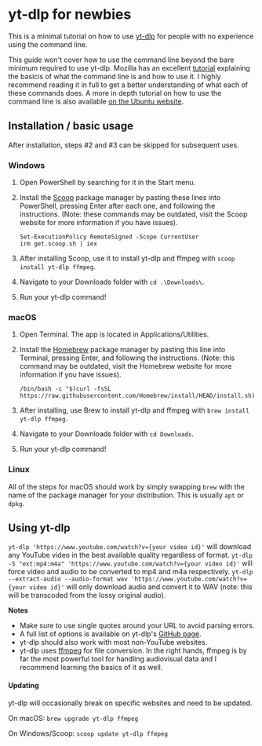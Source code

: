 # yt-dlp for newbies

This is a minimal tutorial on how to use [yt-dlp](https://github.com/yt-dlp/yt-dlp) for people with no experience using the command line.

This guide won't cover how to use the command line beyond the bare minimum required to use yt-dlp. Mozilla has an excellent [tutorial](https://developer.mozilla.org/en-US/docs/Learn/Tools_and_testing/Understanding_client-side_tools/Command_line) explaining the basicis of what the command line is and how to use it. I highly recommend reading it in full to get a better understanding of what each of these commands does. A more in depth tutorial on how to use the command line is also available [on the Ubuntu website](https://ubuntu.com/tutorials/command-line-for-beginners#1-overview).

## Installation / basic usage

After installation, steps #2 and #3 can be skipped for subsequent uses.

### Windows

1. Open PowerShell by searching for it in the Start menu.
2. Install the [Scoop](https://scoop.sh/) package manager by pasting these lines into PowerShell, pressing Enter after each one, and following the instructions. (Note: these commands may be outdated, visit the Scoop website for more information if you have issues).

	```
	Set-ExecutionPolicy RemoteSigned -Scope CurrentUser
	irm get.scoop.sh | iex
	```
	
3. After installing Scoop, use it to install yt-dlp and ffmpeg with `scoop install yt-dlp ffmpeg`.
4. Navigate to your Downloads folder with `cd .\Downloads\`.
5. Run your yt-dlp command!

### macOS

1. Open Terminal. The app is located in Applications/Utilities.
2. Install the [Homebrew](https://brew/) package manager by pasting this line into Terminal, pressing Enter, and following the instructions. (Note: this command may be outdated, visit the Homebrew website for more information if you have issues).

	```
	/bin/bash -c "$(curl -fsSL https://raw.githubusercontent.com/Homebrew/install/HEAD/install.sh)"
	```
	
3. After installing, use Brew to install yt-dlp and ffmpeg with `brew install yt-dlp ffmpeg`.
4. Navigate to your Downloads folder with `cd Downloads`.
5. Run your yt-dlp command!
 
### Linux

All of the steps for macOS should work by simply swapping `brew` with the name of the package manager for your distribution. This is usually `apt` or `dpkg`.

## Using yt-dlp

`yt-dlp 'https://www.youtube.com/watch?v={your video id}'` will download any YouTube video in the best available quality regardless of format.
`yt-dlp -S "ext:mp4:m4a" 'https://www.youtube.com/watch?v={your video id}'` will force video and audio to be converted to mp4 and m4a respectively.
`yt-dlp --extract-audio --audio-format wav 'https://www.youtube.com/watch?v={your video id}'` will only download audio and convert it to WAV (note: this will be transcoded from the lossy original audio).

**Notes**

* Make sure to use single quotes around your URL to avoid parsing errors.
* A full list of options is available on yt-dlp's [GitHub page](https://github.com/yt-dlp/yt-dlp).
* yt-dlp should also work with most non-YouTube websites.
* yt-dlp uses [ffmpeg](https://www.ffmpeg.org/) for file conversion. In the right hands, ffmpeg is by far the most powerful tool for handling audiovisual data and I recommend learning the basics of it as well.

#### Updating

yt-dlp will occasionally break on specific websites and need to be updated.

On macOS: `brew upgrade yt-dlp ffmpeg`

On Windows/Scoop: `scoop update yt-dlp ffmpeg`
